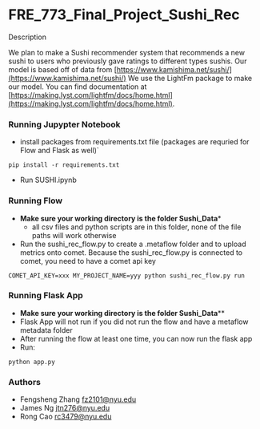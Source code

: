 # FRE_773_Final_Project_Sushi_Rec

Description

We plan to make a Sushi recommender system that recommends a new sushi to users who previously gave ratings to different types sushis. Our model is based off of data from [https://www.kamishima.net/sushi/](https://www.kamishima.net/sushi/) We use the LightFm package to make our model. You can find documentation at [https://making.lyst.com/lightfm/docs/home.html](https://making.lyst.com/lightfm/docs/home.html).

### Running Jupypter Notebook

* install packages from requirements.txt file (packages are requried for Flow and Flask as well)`

`pip install -r requirements.txt`

* Run SUSHI.ipynb

### Running Flow

* **Make sure your working directory is the folder Sushi_Data***
  * all csv files and python scripts are in this folder, none of the file paths will work otherwise
* Run the sushi_rec_flow.py to create a .metaflow folder and to upload metrics onto comet. Because the sushi_rec_flow.py is connected to comet, you need to have a comet api key

`COMET_API_KEY=xxx MY_PROJECT_NAME=yyy python sushi_rec_flow.py run`

### Running Flask App

* **Make sure your working directory is the folder Sushi_Data****
* Flask App will not run if you did not run the flow and have a metaflow metadata folder
* After running the flow at least one time, you can now run the flask app
* Run:

`python app.py`

### Authors
* Fengsheng Zhang fz2101@nyu.edu
* James Ng jtn276@nyu.edu
* Rong Cao rc3479@nyu.edu
